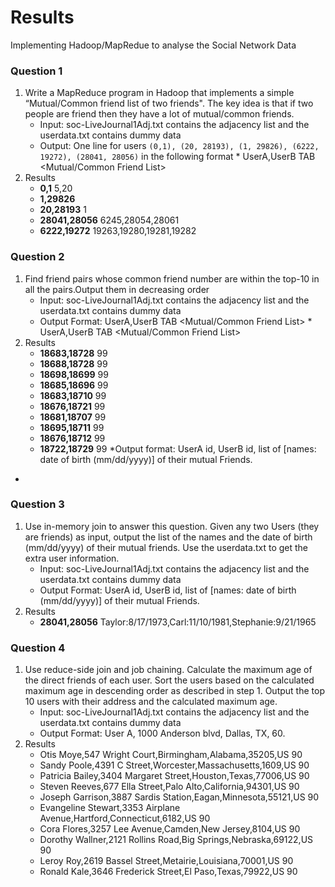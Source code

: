 # Results
Implementing Hadoop/MapRedue to analyse the Social Network Data

### Question 1 
1. Write a MapReduce program in Hadoop that implements a simple “Mutual/Common friend list of two friends". The key idea is that if two people are friend then they have a lot of mutual/common friends. 
     * Input: soc-LiveJournal1Adj.txt contains the adjacency list and the userdata.txt contains dummy data 
     * Output: One line for users ``(0,1), (20, 28193), (1, 29826), (6222, 19272), (28041, 28056)`` in the following format
              * UserA,UserB TAB <Mutual/Common Friend List>           
2. Results
     * **0,1**	5,20 
     * **1,29826**	
     * **20,28193**	1 
     * **28041,28056**	6245,28054,28061
     * **6222,19272**	19263,19280,19281,19282
     
### Question 2 
1. Find friend pairs whose common friend number are within the top-10 in all the pairs.Output them in decreasing order 
     * Input: soc-LiveJournal1Adj.txt contains the adjacency list and the userdata.txt contains dummy data 
     * Output Format:  UserA,UserB TAB <Mutual/Common Friend List>
              * UserA,UserB TAB <Mutual/Common Friend List>           
2. Results
     * **18683,18728**	99 
     * **18688,18728**	99	
     * **18698,18699**	99
     * **18685,18696**	99
     * **18683,18710**	99
     * **18676,18721**	99
     * **18681,18707**	99
     * **18695,18711**	99
     * **18676,18712**	99
     * **18722,18729**	99
 *Output format: UserA id, UserB id, list of [names: date of birth (mm/dd/yyyy)] of their mutual Friends.
 * 

### Question 3 
1. Use in-memory join to answer this question. Given any two Users (they are friends) as input, output the list of the names and the date of birth (mm/dd/yyyy) of their mutual friends. Use the userdata.txt to get the extra user information. 
     * Input: soc-LiveJournal1Adj.txt contains the adjacency list and the userdata.txt contains dummy data 
     * Output Format: UserA id, UserB id, list of [names: date of birth (mm/dd/yyyy)] of their mutual Friends.          
2. Results
     * **28041,28056**	Taylor:8/17/1973,Carl:11/10/1981,Stephanie:9/21/1965
      
### Question 4 
1. Use reduce-side join and job chaining. Calculate the maximum age of the direct friends of each user. Sort the users based on the calculated maximum age in descending order as described in step 1. Output the top 10 users with their address and the calculated maximum age. 
     * Input: soc-LiveJournal1Adj.txt contains the adjacency list and the userdata.txt contains dummy data 
     * Output Format: User A, 1000 Anderson blvd, Dallas, TX, 60.          
2. Results     
     * Otis Moye,547 Wright Court,Birmingham,Alabama,35205,US	90
     * Sandy Poole,4391 C Street,Worcester,Massachusetts,1609,US	90
     * Patricia Bailey,3404 Margaret Street,Houston,Texas,77006,US	90
     * Steven Reeves,677 Ella Street,Palo Alto,California,94301,US	90
     * Joseph Garrison,3887 Sardis Station,Eagan,Minnesota,55121,US	90
     * Evangeline Stewart,3353 Airplane Avenue,Hartford,Connecticut,6182,US	90
     * Cora Flores,3257 Lee Avenue,Camden,New Jersey,8104,US	90
     * Dorothy Wallner,2121 Rollins Road,Big Springs,Nebraska,69122,US	90
     * Leroy Roy,2619 Bassel Street,Metairie,Louisiana,70001,US	90
     * Ronald Kale,3646 Frederick Street,El Paso,Texas,79922,US	90
